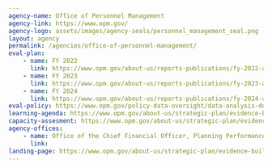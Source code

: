 ```yaml
---
agency-name: Office of Personnel Management
agency-link: https://www.opm.gov/
agency-logo: assets/images/agency-seals/personnel_management_seal.png
layout: agency
permalink: /agencies/office-of-personnel-management/
eval-plan:
    - name: FY 2022
      link: https://www.opm.gov/about-us/reports-publications/fy-2022-annual-evaluation-plan.pdf
    - name: FY 2023
      link: https://www.opm.gov/about-us/reports-publications/fy-2023-annual-evaluation-plan.pdf
    - name: FY 2024
      link: https://www.opm.gov/about-us/reports-publications/fy-2024-annual-evaluation-plan.pdf
eval-policy: https://www.opm.gov/policy-data-oversight/data-analysis-documentation/evaluation-standards/
learning-agenda: https://www.opm.gov/about-us/strategic-plan/evidence-building/learning-agenda
capacity-assesment: https://www.opm.gov/about-us/strategic-plan/evidence-building/capacity-assessment
agency-offices:
    - name: Office of the Chief Financial Officer, Planning Performance & Evaluation
      link: 
landing-page: https://www.opm.gov/about-us/strategic-plan/evidence-building/
---
```

